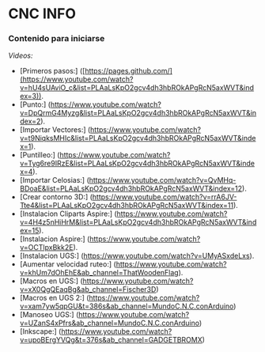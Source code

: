 CNC INFO
==========================
### Contenido para iniciarse ###

*Videos:*
  - [Primeros pasos:] ([https://pages.github.com/](https://www.youtube.com/watch?v=hU4sUAviO_c&list=PLAaLsKpO2gcv4dh3hbROkAPgRcN5axWVT&index=3)).
  - [Punto:] (https://www.youtube.com/watch?v=DpQrmG4Myzg&list=PLAaLsKpO2gcv4dh3hbROkAPgRcN5axWVT&index=2).
  - [Importar Vectores:] (https://www.youtube.com/watch?v=t9NiqksMHIc&list=PLAaLsKpO2gcv4dh3hbROkAPgRcN5axWVT&index=1).
  - [Puntilleo:] (https://www.youtube.com/watch?v=Tyg6re9IRzE&list=PLAaLsKpO2gcv4dh3hbROkAPgRcN5axWVT&index=4).
  - [Importar Celosias:] (https://www.youtube.com/watch?v=QvMHq-BDoaE&list=PLAaLsKpO2gcv4dh3hbROkAPgRcN5axWVT&index=12).
  - [Crear contorno 3D:] (https://www.youtube.com/watch?v=rrA6JV-Tte4&list=PLAaLsKpO2gcv4dh3hbROkAPgRcN5axWVT&index=11).
  - [Instalacion Cliparts Aspire:] (https://www.youtube.com/watch?v=4H4z5nHiHrM&list=PLAaLsKpO2gcv4dh3hbROkAPgRcN5axWVT&index=15).
  - [Instalacion Aspire:] (https://www.youtube.com/watch?v=OCTlpxBkk2E).
  - [Instalacion UGS:] (https://www.youtube.com/watch?v=UMyASxdeLxs).
  - [Aumentar velocidad ruteo:] (https://www.youtube.com/watch?v=khUm7dOhEhE&ab_channel=ThatWoodenFlag).
  - [Macros en UGS:] (https://www.youtube.com/watch?v=xX0QgQEaqBg&ab_channel=Fischer3D)
  - [Macros en UGS 2:] (https://www.youtube.com/watch?v=xam7yw5qpGU&t=386s&ab_channel=MundoC.N.C.conArduino)
  - [Manoseo UGS:] (https://www.youtube.com/watch?v=UZanS4xPfrs&ab_channel=MundoC.N.C.conArduino)
  - [Inkscape:] (https://www.youtube.com/watch?v=upoBErgYVQg&t=376s&ab_channel=GADGETBROMX)

